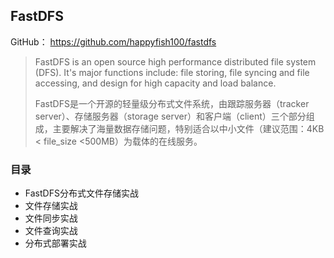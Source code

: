 ## FastDFS

GitHub： https://github.com/happyfish100/fastdfs

> FastDFS is an open source high performance distributed file system (DFS). It's major functions include: file storing, file syncing and file accessing, and design for high capacity and load balance.
>
> FastDFS是一个开源的轻量级分布式文件系统，由跟踪服务器（tracker server）、存储服务器（storage server）和客户端（client）三个部分组成，主要解决了海量数据存储问题，特别适合以中小文件（建议范围：4KB < file_size <500MB）为载体的在线服务。

### 目录
- FastDFS分布式文件存储实战
- 文件存储实战
- 文件同步实战
- 文件查询实战
- 分布式部署实战